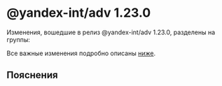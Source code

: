 # @yandex-int/adv 1.23.0

<!-- ЧЕЛОВЕЧЕСКОЕ ВСТУПЛЕНИЕ -->

Изменения, вошедшие в релиз @yandex-int/adv 1.23.0, разделены на группы:

Все важные изменения подробно описаны [ниже](#Пояснения).

## Пояснения

